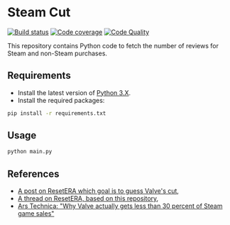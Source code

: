 # Steam Cut

[![Build status][build-image]][build]
[![Code coverage][codecov-image]][codecov]
[![Code Quality][codacy-image]][codacy]

This repository contains Python code to fetch the number of reviews for Steam and non-Steam purchases.

## Requirements

-   Install the latest version of [Python 3.X](https://www.python.org/downloads/).
-   Install the required packages:

```bash
pip install -r requirements.txt
```

## Usage

```bash
python main.py
```

## References

-   [A post on ResetERA which goal is to guess Valve's cut](https://www.resetera.com/threads/pc-gaming-era-april-2019-goodbye-uzzy-is-your-new-king.108742/page-22#post-19499658),
-   [A thread on ResetERA, based on this repository](https://www.resetera.com/threads/what-cut-do-valve-actually-take-from-devs-is-it-really-as-high-as-some-people-think-lets-find-out.109435/),
-   [Ars Technica: "Why Valve actually gets less than 30 percent of Steam game sales"](https://arstechnica.com/gaming/2019/04/why-valve-actually-gets-less-than-30-percent-of-steam-game-sales/)

<!-- Definitions -->

[build]: <https://travis-ci.org/woctezuma/steam-cut>
[build-image]: <https://travis-ci.org/woctezuma/steam-cut.svg?branch=master>

[pyup]: <https://pyup.io/repos/github/woctezuma/steam-cut/>
[dependency-image]: <https://pyup.io/repos/github/woctezuma/steam-cut/shield.svg>
[python3-image]: <https://pyup.io/repos/github/woctezuma/steam-cut/python-3-shield.svg>

[codecov]: <https://codecov.io/gh/woctezuma/steam-cut>
[codecov-image]: <https://codecov.io/gh/woctezuma/steam-cut/branch/master/graph/badge.svg>

[codacy]: <https://www.codacy.com/app/woctezuma/steam-cut>
[codacy-image]: <https://api.codacy.com/project/badge/Grade/a057682969e24d5790ca2e4fa8bfd1b1>
